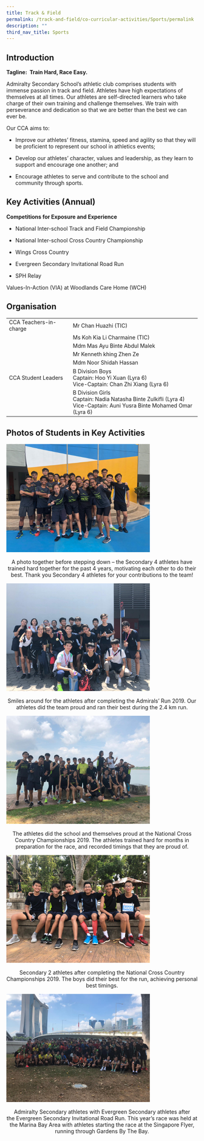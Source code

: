 ```yaml
---
title: Track & Field
permalink: /track-and-field/co-curricular-activities/Sports/permalink
description: ""
third_nav_title: Sports
---
```

Introduction
------------

**Tagline:  Train Hard, Race Easy.**

Admiralty Secondary School’s athletic club comprises students with immense passion in track and field. Athletes have high expectations of themselves at all times. Our athletes are self-directed learners who take charge of their own training and challenge themselves. We train with perseverance and dedication so that we are better than the best we can ever be.

Our CCA aims to:

* Improve our athletes’ fitness, stamina, speed and agility so that they will be proficient to represent our school in athletics events;

* Develop our athletes’ character, values and leadership, as they learn to support and encourage one another; and 

* Encourage athletes to serve and contribute to the school and community through sports.

Key Activities (Annual)
-----------------------

**Competitions for Exposure and Experience**  
  

* National Inter-school Track and Field Championship

* National Inter-school Cross Country Championship

* Wings Cross Country 

* Evergreen Secondary Invitational Road Run 

* SPH Relay

Values-In-Action (VIA) at Woodlands Care Home (WCH)

Organisation
------------

|  |  |
|---|---|
| CCA Teachers-in-charge | Mr Chan Huazhi (TIC) |
|  | Ms Koh Kia Li Charmaine (TIC) |
|  | Mdm Mas Ayu Binte Abdul Malek |
|  | Mr Kenneth khing Zhen Ze |
|   | Mdm Noor Shidah Hassan |
| CCA Student Leaders | B Division Boys<br>Captain: Hoo Yi Xuan (Lyra 6)<br>Vice-Captain: Chan Zhi Xiang	 (Lyra 6) |
|   | B Division Girls<br>Captain: Nadia Natasha Binte Zulkifli (Lyra 4)<br>Vice-Captain: Auni Yusra Binte Mohamed Omar (Lyra 6) |

Photos of Students in Key Activities
------------------------------------
<img src="/images/t1.jpeg"
		 style="width:75%">

<p style="text-align: center;">A photo together before stepping down – the Secondary 4 athletes have trained hard together for the past 4 years, motivating each other to do their best. Thank you Secondary 4 athletes for your contributions to the team!</p>

<img src="/images/t2.jpeg"
		 style="width:75%">

<p style="text-align: center;">Smiles around for the athletes after completing the Admirals’ Run 2019. Our athletes did the team proud and ran their best during the 2.4 km run.</p>

<img src="/images/t3.jpeg"
		 style="width:75%">

<p style="text-align: center;">The athletes did the school and themselves proud at the National Cross Country Championships 2019. The athletes trained hard for months in preparation for the race, and recorded timings that they are proud of.</p>

<img src="/images/t4.jpeg"
		 style="width:75%">

<p style="text-align: center;">Secondary 2 athletes after completing the National Cross Country Championships 2019. The boys did their best for the run, achieving personal best timings.</p>

<img src="/images/t5.jpeg"
		 style="width:75%">

<p style="text-align: center;">Admiralty Secondary athletes with Evergreen Secondary athletes after the Evergreen Secondary Invitational Road Run. This year’s race was held at the Marina Bay Area with athletes starting the race at the Singapore Flyer, running through Gardens By The Bay.</p>
